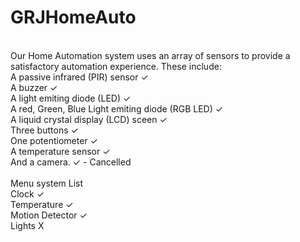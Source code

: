 # GRJHomeAuto
<br /> Our Home Automation system uses an array of sensors to provide a satisfactory automation experience. These include:
<br /> A passive infrared (PIR) sensor ✓
<br /> A buzzer ✓
<br /> A light emiting diode (LED) ✓
<br /> A red, Green, Blue Light emiting diode (RGB LED) ✓
<br /> A liquid crystal display (LCD) sceen ✓
<br /> Three buttons ✓
<br /> One potentiometer ✓
<br /> A temperature sensor ✓
<br /> And a camera. ✓ - Cancelled
<br /> <br /> Menu system List
<br /> Clock ✓
<br /> Temperature ✓
<br /> Motion Detector ✓
<br /> Lights X
